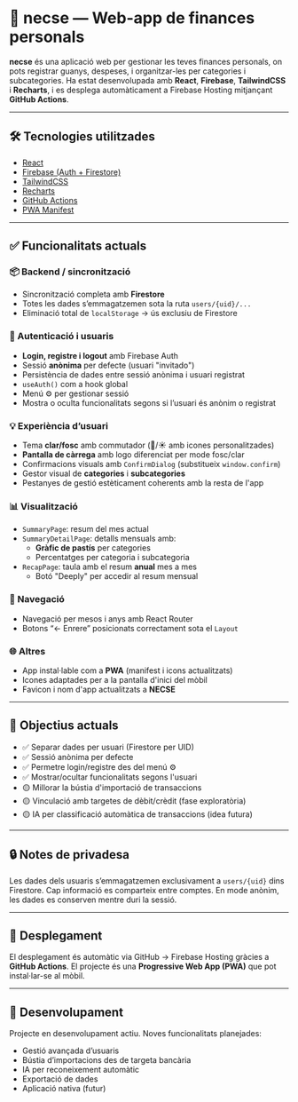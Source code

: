   # 🧾 necse — Web-app de finances personals

  **necse** és una aplicació web per gestionar les teves finances personals, on pots registrar guanys, despeses, i organitzar-les per categories i subcategories. Ha estat desenvolupada amb **React**, **Firebase**, **TailwindCSS** i **Recharts**, i es desplega automàticament a Firebase Hosting mitjançant **GitHub Actions**.

  ---

  ## 🛠️ Tecnologies utilitzades

  - [React](https://react.dev)
  - [Firebase (Auth + Firestore)](https://firebase.google.com/)
  - [TailwindCSS](https://tailwindcss.com/)
  - [Recharts](https://recharts.org/)
  - [GitHub Actions](https://github.com/features/actions)
  - [PWA Manifest](https://developer.mozilla.org/en-US/docs/Web/Manifest)

  ---

  ## ✅ Funcionalitats actuals

  ### 📦 Backend / sincronització
  - Sincronització completa amb **Firestore**
  - Totes les dades s’emmagatzemen sota la ruta `users/{uid}/...`
  - Eliminació total de `localStorage` → ús exclusiu de Firestore

  ### 👤 Autenticació i usuaris
  - **Login, registre i logout** amb Firebase Auth
  - Sessió **anònima** per defecte (usuari "invitado")
  - Persistència de dades entre sessió anònima i usuari registrat
  - `useAuth()` com a hook global
  - Menú ⚙️ per gestionar sessió
  - Mostra o oculta funcionalitats segons si l’usuari és anònim o registrat

  ### 💡 Experiència d’usuari
  - Tema **clar/fosc** amb commutador (🌙/☀️ amb icones personalitzades)
  - **Pantalla de càrrega** amb logo diferenciat per mode fosc/clar
  - Confirmacions visuals amb `ConfirmDialog` (substitueix `window.confirm`)
  - Gestor visual de **categories** i **subcategories**
  - Pestanyes de gestió estèticament coherents amb la resta de l'app

  ### 📊 Visualització
  - `SummaryPage`: resum del mes actual
  - `SummaryDetailPage`: detalls mensuals amb:
    - **Gràfic de pastís** per categories
    - Percentatges per categoria i subcategoria
  - `RecapPage`: taula amb el resum **anual** mes a mes
    - Botó "Deeply" per accedir al resum mensual

  ### 🧭 Navegació
  - Navegació per mesos i anys amb React Router
  - Botons “← Enrere” posicionats correctament sota el `Layout`

  ### 🌐 Altres
  - App instal·lable com a **PWA** (manifest i icons actualitzats)
  - Icones adaptades per a la pantalla d'inici del mòbil
  - Favicon i nom d'app actualitzats a **NECSE**

  ---

  ## 🎯 Objectius actuals

  - ✅ Separar dades per usuari (Firestore per UID)
  - ✅ Sessió anònima per defecte
  - ✅ Permetre login/registre des del menú ⚙️
  - ✅ Mostrar/ocultar funcionalitats segons l'usuari
  - 🟡 Millorar la bústia d'importació de transaccions
  - 🟡 Vinculació amb targetes de dèbit/crèdit (fase exploratòria)
  - 🟡 IA per classificació automàtica de transaccions (idea futura)

  ---

  ## 🔒 Notes de privadesa

  Les dades dels usuaris s’emmagatzemen exclusivament a `users/{uid}` dins Firestore. Cap informació es comparteix entre comptes. En mode anònim, les dades es conserven mentre duri la sessió.

  ---

  ## 🚀 Desplegament

  El desplegament és automàtic via GitHub → Firebase Hosting gràcies a **GitHub Actions**. El projecte és una **Progressive Web App (PWA)** que pot instal·lar-se al mòbil.

  ---

  ## 🔧 Desenvolupament

  Projecte en desenvolupament actiu. Noves funcionalitats planejades:
  - Gestió avançada d’usuaris
  - Bústia d’importacions des de targeta bancària
  - IA per reconeixement automàtic
  - Exportació de dades
  - Aplicació nativa (futur)
